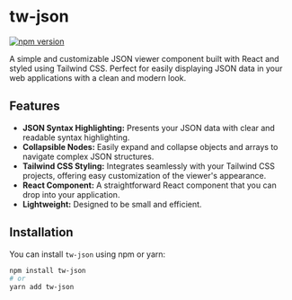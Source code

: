 # tw-json

[![npm version](https://badge.fury.io/js/tw-json.svg)](https://www.npmjs.com/package/tw-json)

A simple and customizable JSON viewer component built with React and styled using Tailwind CSS. Perfect for easily displaying JSON data in your web applications with a clean and modern look.

## Features

- **JSON Syntax Highlighting:** Presents your JSON data with clear and readable syntax highlighting.
- **Collapsible Nodes:** Easily expand and collapse objects and arrays to navigate complex JSON structures.
- **Tailwind CSS Styling:** Integrates seamlessly with your Tailwind CSS projects, offering easy customization of the viewer's appearance.
- **React Component:** A straightforward React component that you can drop into your application.
- **Lightweight:** Designed to be small and efficient.

## Installation

You can install `tw-json` using npm or yarn:

```bash
npm install tw-json
# or
yarn add tw-json
```
